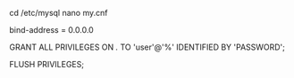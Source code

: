 cd  /etc/mysql
nano my.cnf

bind-address            = 0.0.0.0

GRANT ALL PRIVILEGES ON *.* TO 'user'@'%' IDENTIFIED BY 'PASSWORD';

FLUSH PRIVILEGES;